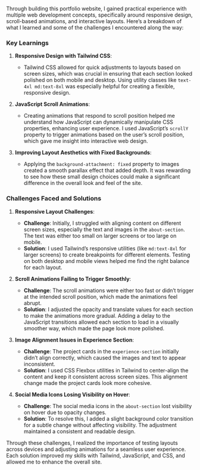 Through building this portfolio website, I gained practical experience with multiple web development concepts, specifically around responsive design, scroll-based animations, and interactive layouts. Here’s a breakdown of what I learned and some of the challenges I encountered along the way:

### Key Learnings

1. **Responsive Design with Tailwind CSS**:
   - Tailwind CSS allowed for quick adjustments to layouts based on screen sizes, which was crucial in ensuring that each section looked polished on both mobile and desktop. Using utility classes like `text-4xl md:text-8xl` was especially helpful for creating a flexible, responsive design.

2. **JavaScript Scroll Animations**:
   - Creating animations that respond to scroll position helped me understand how JavaScript can dynamically manipulate CSS properties, enhancing user experience. I used JavaScript’s `scrollY` property to trigger animations based on the user’s scroll position, which gave me insight into interactive web design.

3. **Improving Layout Aesthetics with Fixed Backgrounds**:
   - Applying the `background-attachment: fixed` property to images created a smooth parallax effect that added depth. It was rewarding to see how these small design choices could make a significant difference in the overall look and feel of the site.

### Challenges Faced and Solutions

1. **Responsive Layout Challenges**:
   - **Challenge**: Initially, I struggled with aligning content on different screen sizes, especially the text and images in the `about-section`. The text was either too small on larger screens or too large on mobile.
   - **Solution**: I used Tailwind’s responsive utilities (like `md:text-8xl` for larger screens) to create breakpoints for different elements. Testing on both desktop and mobile views helped me find the right balance for each layout.

  

2. **Scroll Animations Failing to Trigger Smoothly**:
   - **Challenge**: The scroll animations were either too fast or didn’t trigger at the intended scroll position, which made the animations feel abrupt.
   - **Solution**: I adjusted the opacity and translate values for each section to make the animations more gradual. Adding a delay to the JavaScript transitions allowed each section to load in a visually smoother way, which made the page look more polished.

 

3. **Image Alignment Issues in Experience Section**:
   - **Challenge**: The project cards in the `experience-section` initially didn’t align correctly, which caused the images and text to appear inconsistent.
   - **Solution**: I used CSS Flexbox utilities in Tailwind to center-align the content and keep it consistent across screen sizes. This alignment change made the project cards look more cohesive.


4. **Social Media Icons Losing Visibility on Hover**:
   - **Challenge**: The social media icons in the `about-section` lost visibility on hover due to opacity changes.
   - **Solution**: To resolve this, I added a slight background color transition for a subtle change without affecting visibility. The adjustment maintained a consistent and readable design.

  

Through these challenges, I realized the importance of testing layouts across devices and adjusting animations for a seamless user experience. Each solution improved my skills with Tailwind, JavaScript, and CSS, and allowed me to enhance the overall site.